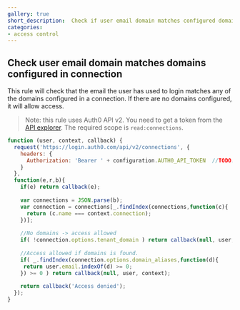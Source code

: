 ```yaml
---
gallery: true
short_description:  Check if user email domain matches configured domain
categories:
- access control
---
```

## Check user email domain matches domains configured in connection

This rule will check that the email the user has used to login matches any of the domains configured in a connection. If there are no domains configured, it will allow access.

> Note: this rule uses Auth0 API v2. You need to get a token from the [API explorer](https://auth0.com/docs/apiv2). The required scope is `read:connections`.

```js
function (user, context, callback) {
  request('https://login.auth0.com/api/v2/connections', {
    headers: {
      Authorization: 'Bearer ' + configuration.AUTH0_API_TOKEN  //TODO: replace with your own Auth0 APIv2 token
    }  
  },
  function(e,r,b){
    if(e) return callback(e);
    
    var connections = JSON.parse(b);
    var connection = connections[_.findIndex(connections,function(c){
      return (c.name === context.connection);
    })];
    
    //No domains -> access allowed
    if( !connection.options.tenant_domain ) return callback(null, user, context);
    
    //Access allowed if domains is found.
    if( _.findIndex(connection.options.domain_aliases,function(d){
     return user.email.indexOf(d) >= 0; 
    }) >= 0 ) return callback(null, user, context);
    
    return callback('Access denied');
  });
}
```
